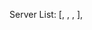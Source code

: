 
  
  Server List: [<Guild id=491565213519183872 name='Harmfulgaming Squad Official Discord' shard_id=None chunked=False member_count=89>, <Guild id=814609584945233981 name='White Cathedral' shard_id=None chunked=False member_count=88>, <Guild id=859549930976706581 name='White Cathedral Guild Discord Backup' shard_id=None chunked=False member_count=4>, <Guild id=860293724768174100 name='Alloy Bot Test Server' shard_id=None chunked=False member_count=15>], 
  